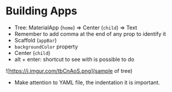 # Building Apps

- Tree: MaterialApp (`home`) => Center (`child`) => Text
- Remember to add comma at the end of any prop to identify it
- Scaffold (`appBar`)
- `backgroundColor` property
- Center (`child`)
- alt + enter: shortcut to see with is possible to do

![https://i.imgur.com/tbCnAoS.png](sample of tree)

- Make attention to YAML file, the indentation it is important.